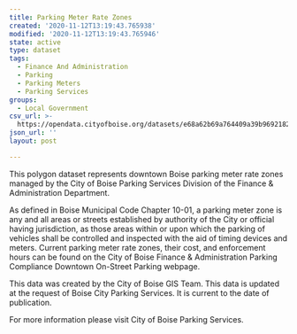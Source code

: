 ```yaml
---
title: Parking Meter Rate Zones
created: '2020-11-12T13:19:43.765938'
modified: '2020-11-12T13:19:43.765946'
state: active
type: dataset
tags:
  - Finance And Administration
  - Parking
  - Parking Meters
  - Parking Services
groups:
  - Local Government
csv_url: >-
  https://opendata.cityofboise.org/datasets/e68a62b69a764409a39b969218229975_0.csv?outSR=%7B%22latestWkid%22%3A3857%2C%22wkid%22%3A102100%7D
json_url: ''
layout: post

---
```

This polygon dataset represents downtown Boise parking meter rate zones managed by the City of Boise Parking Services Division of the Finance & Administration Department.  

As defined in Boise Municipal Code Chapter 10-01, a parking meter zone is any and all areas or streets established by authority of the City or official having jurisdiction, as those areas within or upon which the parking of vehicles shall be controlled and inspected with the aid of timing devices and meters. Current parking meter rate zones, their cost, and enforcement hours can be found on the City of Boise Finance & Administration Parking Compliance Downtown On-Street Parking webpage.

This data was created by the City of Boise GIS Team. This data is updated at the request of Boise City Parking Services. It is current to the date of publication.

For more information please visit City of Boise Parking Services.
